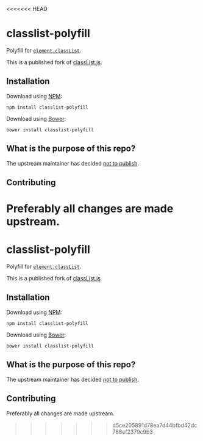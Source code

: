 <<<<<<< HEAD
# classlist-polyfill

Polyfill for [`element.classList`][docs].

This is a published fork of [classList.js][].

[classList.js]:https://github.com/eligrey/classList.js
[docs]: https://developer.mozilla.org/en/DOM/element.classList


## Installation

Download using [NPM](https://www.npmjs.com/package/classlist-polyfill):

```shell
npm install classlist-polyfill
```

Download using [Bower](http://bower.io/):

```shell
bower install classlist-polyfill
```


## What is the purpose of this repo?

The upstream maintainer has decided [not to publish][comment].

[comment]: https://github.com/eligrey/classList.js/pull/46#issuecomment-189782600


## Contributing

Preferably all changes are made upstream.
=======
# classlist-polyfill

Polyfill for [`element.classList`][docs].

This is a published fork of [classList.js][].

[classList.js]:https://github.com/eligrey/classList.js
[docs]: https://developer.mozilla.org/en/DOM/element.classList


## Installation

Download using [NPM](https://www.npmjs.com/package/classlist-polyfill):

```shell
npm install classlist-polyfill
```

Download using [Bower](http://bower.io/):

```shell
bower install classlist-polyfill
```


## What is the purpose of this repo?

The upstream maintainer has decided [not to publish][comment].

[comment]: https://github.com/eligrey/classList.js/pull/46#issuecomment-189782600


## Contributing

Preferably all changes are made upstream.
>>>>>>> d5ce205891d78ea7d44bfbd42dc788ef2379c9b3
